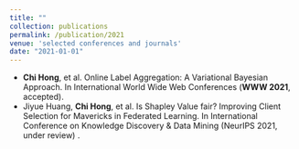 ```yaml
---
title: ""
collection: publications
permalink: /publication/2021
venue: 'selected conferences and journals'
date: "2021-01-01"
---
```


- **Chi Hong**, et al. Online Label Aggregation: A Variational Bayesian Approach. In International World Wide Web Conferences (**WWW 2021**, accepted).
- Jiyue Huang, **Chi Hong**, et al. Is Shapley Value fair? Improving Client Selection for Mavericks in Federated Learning. In International Conference on Knowledge Discovery & Data Mining (NeurIPS 2021, under review) .

